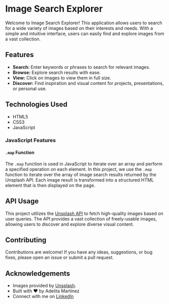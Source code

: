 # Image Search Explorer

Welcome to Image Search Explorer! This application allows users to search for a wide variety of images based on their interests and needs. With a simple and intuitive interface, users can easily find and explore images from a vast collection.

## Features

- **Search:** Enter keywords or phrases to search for relevant images.
- **Browse:** Explore search results with ease.
- **View:** Click on images to view them in full size.
- **Discover:** Find inspiration and visual content for projects, presentations, or personal use.

## Technologies Used

- HTML5
- CSS3
- JavaScript

### JavaScript Features

#### `.map` Function

The `.map` function is used in JavaScript to iterate over an array and perform a specified operation on each element. In this project, we use the `.map` function to iterate over the array of image search results returned by the Unsplash API. Each image result is transformed into a structured HTML element that is then displayed on the page.


## API Usage

This project utilizes the [Unsplash API](https://unsplash.com/developers) to fetch high-quality images based on user queries. The API provides a vast collection of freely-usable images, allowing users to discover and explore diverse visual content.

## Contributing

Contributions are welcome! If you have any ideas, suggestions, or bug fixes, please open an issue or submit a pull request.


## Acknowledgements

- Images provided by [Unsplash](https://unsplash.com/).
- Built with ❤️ by Adelita Martinez 
- Connect with me on [LinkedIn](www.linkedin.com/in/adelitamartinez)